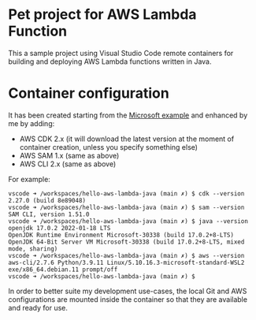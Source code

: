 # Pet project for AWS Lambda Function

This a sample project using Visual Studio Code remote containers for building and deploying AWS Lambda functions written in Java.

# Container configuration

It has been created starting from the [Microsoft example](https://github.com/microsoft/vscode-remote-try-java) and enhanced by me by adding:
 * AWS CDK 2.x (it will download the latest version at the moment of container creation, unless you specify something else)
 * AWS SAM 1.x (same as above)
 * AWS CLI 2.x (same as above)

 For example:
 ```
vscode ➜ /workspaces/hello-aws-lambda-java (main ✗) $ cdk --version
2.27.0 (build 8e89048)
vscode ➜ /workspaces/hello-aws-lambda-java (main ✗) $ sam --version
SAM CLI, version 1.51.0
vscode ➜ /workspaces/hello-aws-lambda-java (main ✗) $ java --version
openjdk 17.0.2 2022-01-18 LTS
OpenJDK Runtime Environment Microsoft-30338 (build 17.0.2+8-LTS)
OpenJDK 64-Bit Server VM Microsoft-30338 (build 17.0.2+8-LTS, mixed mode, sharing)
vscode ➜ /workspaces/hello-aws-lambda-java (main ✗) $ aws --version
aws-cli/2.7.6 Python/3.9.11 Linux/5.10.16.3-microsoft-standard-WSL2 exe/x86_64.debian.11 prompt/off
vscode ➜ /workspaces/hello-aws-lambda-java (main ✗) $ 
```

In order to better suite my development use-cases, the local Git and AWS configurations are mounted inside the container so that they are available and ready for use.